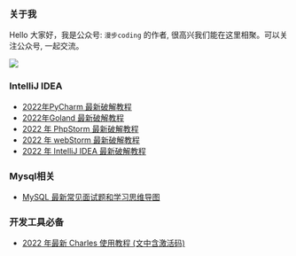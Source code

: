 ### 关于我

Hello 大家好，我是公众号: `漫步coding` 的作者, 很高兴我们能在这里相聚。可以关注公众号, 一起交流。


![](https://images.xiaozhuanlan.com/uploads/photo/2022/5cb0c91e-fd83-4a04-8df6-65fb602b3834.png)

### IntelliJ IDEA

- [2022年PyCharm 最新破解教程](https://code.investguider.com/blogs/travelcoding/articles/2022/02/25/1645802294144)
- [2022年Goland 最新破解教程](https://code.investguider.com/blogs/travelcoding/articles/2022/03/01/1646093073520)
- [2022 年 PhpStorm 最新破解教程](https://code.investguider.com/blogs/travelcoding/articles/2022/03/04/1646354758050)
- [2022 年 webStorm 最新破解教程](https://code.investguider.com/blogs/travelcoding/articles/2022/03/06/1646527786476)
- [2022 年 IntelliJ IDEA 最新破解教程](https://code.investguider.com/blogs/travelcoding/articles/2022/03/20/1647742202687)

### Mysql相关

- [MySQL 最新常见面试题和学习思维导图](https://code.investguider.com/blogs/travelcoding/articles/2022/03/19/1647702372082)


### 开发工具必备

- [2022 年最新 Charles 使用教程 (文中含激活码)](https://code.investguider.com/blogs/travelcoding/articles/2022/02/27/1645949584676)